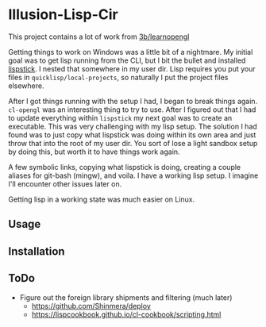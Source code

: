 # Illusion-Lisp-Cir

This project contains a lot of work from [3b/learnopengl](https://github.com/3b/learnopengl)

Getting things to work on Windows was a little bit of a nightmare. My initial goal was to get lisp running from the CLI, but I bit the bullet and installed [lispstick](http://www.iqool.de/lispstick.html). I nested that somewhere in my user dir. Lisp requires you put your files in `quicklisp/local-projects`, so naturally I put the project files elsewhere.

After I got things running with the setup I had, I began to break things again. `cl-opengl` was an interesting thing to try to use. After I figured out that I had to update everything within `lispstick` my next goal was to create an executable. This was very challenging with my lisp setup. The solution I had found was to just copy what lispstick was doing within its own area and just throw that into the root of my user dir. You sort of lose a light sandbox setup by doing this, but worth it to have things work again.

A few symbolic links, copying what lispstick is doing, creating a couple aliases for git-bash (mingw), and voila. I have a working lisp setup. I imagine I'll encounter other issues later on.

Getting lisp in a working state was much easier on Linux.

## Usage

## Installation

## ToDo

* Figure out the foreign library shipments and filtering (much later)
    * https://github.com/Shinmera/deploy
    * https://lispcookbook.github.io/cl-cookbook/scripting.html

